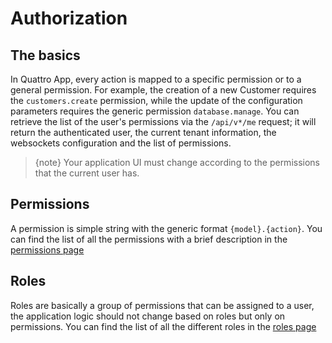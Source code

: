 # Authorization

## The basics
In Quattro App, every action is mapped to a specific permission or to a general permission. For example, the creation of a new Customer requires the `customers.create` permission, while the update of the configuration parameters requires the generic permission `database.manage`.
You can retrieve the list of the user's permissions via the `/api/v*/me` request; it will return the authenticated user, the current tenant information, the websockets configuration and the list of permissions.

> {note} Your application UI must change according to the permissions that the current user has.

## Permissions
A permission is simple string with the generic format `{model}.{action}`. You can find the list of all the permissions with a brief description in the [permissions page](permissions)

## Roles
Roles are basically a group of permissions that can be assigned to a user, the application logic should not change based on roles but only on permissions. 
You can find the list of all the different roles in the [roles page](roles)